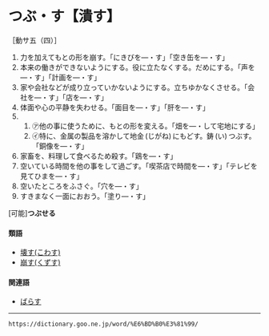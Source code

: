 # つぶ・す【潰す】

［動サ五（四）］
1. 力を加えてもとの形を崩す。「にきびを―・す」「空き缶を―・す」
2. 本来の働きができないようにする。役に立たなくする。だめにする。「声を―・す」「計画を―・す」
3. 家や会社などが成り立っていかないようにする。立ちゆかなくさせる。「会社を―・す」「店を―・す」
4. 体面や心の平静を失わせる。「面目を―・す」「肝を―・す」
5.     
    1.  ㋐他の事に使うために、もとの形を変える。「畑を―・して宅地にする」        
    2.  ㋑特に、金属の製品を溶かして地金 (じがね) にもどす。鋳 (い) つぶす。「銅像を―・す」
6. 家畜を、料理して食べるため殺す。「鶏を―・す」
7. 空いている時間を他の事をして過ごす。「喫茶店で時間を―・す」「テレビを見てひまを―・す」
8. 空いたところをふさぐ。「穴を―・す」
9. すきまなく一面におおう。「塗り―・す」
    

\[可能\]**つぶせる**

#### 類語

-   [壊す(こわす)](https://dictionary.goo.ne.jp/word/%E5%A3%8A%E3%81%99/#jn-83141)
-   [崩す(くずす)](https://dictionary.goo.ne.jp/word/%E5%B4%A9%E3%81%99/#jn-61499)

#### 関連語

-   [ばらす](https://dictionary.goo.ne.jp/word/%E3%81%B0%E3%82%89%E3%81%99/#jn-179787)

---
`https://dictionary.goo.ne.jp/word/%E6%BD%B0%E3%81%99/`